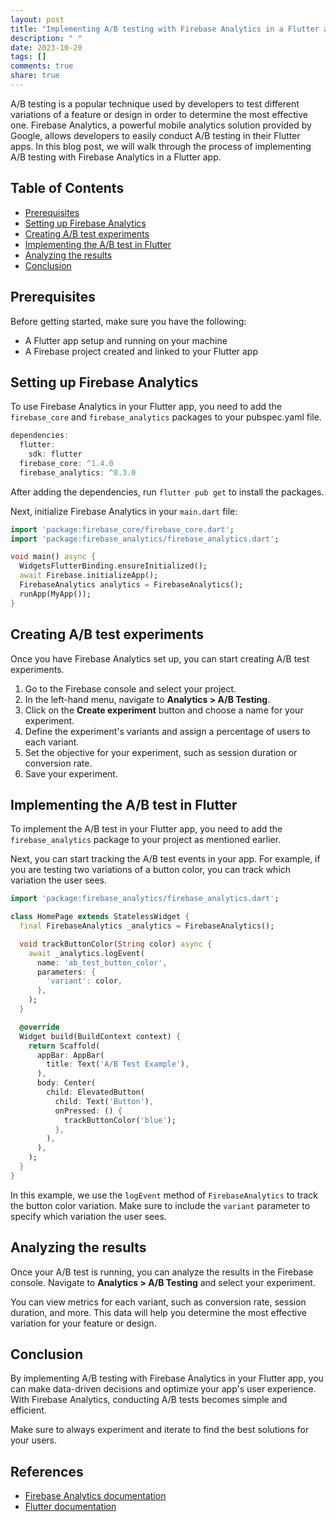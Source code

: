 ```yaml
---
layout: post
title: "Implementing A/B testing with Firebase Analytics in a Flutter app"
description: " "
date: 2023-10-20
tags: []
comments: true
share: true
---
```


A/B testing is a popular technique used by developers to test different variations of a feature or design in order to determine the most effective one. Firebase Analytics, a powerful mobile analytics solution provided by Google, allows developers to easily conduct A/B testing in their Flutter apps. In this blog post, we will walk through the process of implementing A/B testing with Firebase Analytics in a Flutter app.

## Table of Contents
- [Prerequisites](#prerequisites)
- [Setting up Firebase Analytics](#setting-up-firebase-analytics)
- [Creating A/B test experiments](#creating-ab-test-experiments)
- [Implementing the A/B test in Flutter](#implementing-the-ab-test-in-flutter)
- [Analyzing the results](#analyzing-the-results)
- [Conclusion](#conclusion)

## Prerequisites

Before getting started, make sure you have the following:

- A Flutter app setup and running on your machine
- A Firebase project created and linked to your Flutter app

## Setting up Firebase Analytics

To use Firebase Analytics in your Flutter app, you need to add the `firebase_core` and `firebase_analytics` packages to your pubspec.yaml file.

```dart
dependencies:
  flutter:
    sdk: flutter
  firebase_core: ^1.4.0
  firebase_analytics: ^8.3.0
```

After adding the dependencies, run `flutter pub get` to install the packages.

Next, initialize Firebase Analytics in your `main.dart` file:

```dart
import 'package:firebase_core/firebase_core.dart';
import 'package:firebase_analytics/firebase_analytics.dart';

void main() async {
  WidgetsFlutterBinding.ensureInitialized();
  await Firebase.initializeApp();
  FirebaseAnalytics analytics = FirebaseAnalytics();
  runApp(MyApp());
}
```

## Creating A/B test experiments

Once you have Firebase Analytics set up, you can start creating A/B test experiments. 

1. Go to the Firebase console and select your project.
2. In the left-hand menu, navigate to **Analytics > A/B Testing**.
3. Click on the **Create experiment** button and choose a name for your experiment.
4. Define the experiment's variants and assign a percentage of users to each variant.
5. Set the objective for your experiment, such as session duration or conversion rate.
6. Save your experiment.

## Implementing the A/B test in Flutter

To implement the A/B test in your Flutter app, you need to add the `firebase_analytics` package to your project as mentioned earlier.

Next, you can start tracking the A/B test events in your app. For example, if you are testing two variations of a button color, you can track which variation the user sees.

```dart
import 'package:firebase_analytics/firebase_analytics.dart';

class HomePage extends StatelessWidget {
  final FirebaseAnalytics _analytics = FirebaseAnalytics();

  void trackButtonColor(String color) async {
    await _analytics.logEvent(
      name: 'ab_test_button_color',
      parameters: {
        'variant': color,
      },
    );
  }

  @override
  Widget build(BuildContext context) {
    return Scaffold(
      appBar: AppBar(
        title: Text('A/B Test Example'),
      ),
      body: Center(
        child: ElevatedButton(
          child: Text('Button'),
          onPressed: () {
            trackButtonColor('blue');
          },
        ),
      ),
    );
  }
}
```

In this example, we use the `logEvent` method of `FirebaseAnalytics` to track the button color variation. Make sure to include the `variant` parameter to specify which variation the user sees.

## Analyzing the results

Once your A/B test is running, you can analyze the results in the Firebase console. Navigate to **Analytics > A/B Testing** and select your experiment.

You can view metrics for each variant, such as conversion rate, session duration, and more. This data will help you determine the most effective variation for your feature or design.

## Conclusion

By implementing A/B testing with Firebase Analytics in your Flutter app, you can make data-driven decisions and optimize your app's user experience. With Firebase Analytics, conducting A/B tests becomes simple and efficient.

Make sure to always experiment and iterate to find the best solutions for your users.

## References
- [Firebase Analytics documentation](https://firebase.google.com/docs/analytics/)
- [Flutter documentation](https://flutter.dev/docs)